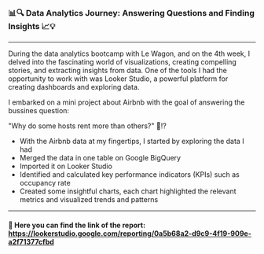 ### 📊🔍 Data Analytics Journey: Answering Questions and Finding Insights 📈💡
*****
During the data analytics bootcamp with Le Wagon, and on the 4th week, I delved into the fascinating world of visualizations, creating compelling stories, and extracting insights from data. One of the tools I had the opportunity to work with was Looker Studio, a powerful platform for creating dashboards and exploring data.


I embarked on a mini project about Airbnb with the goal of answering the bussines question:

"Why do some hosts rent more than others?" 🤔⁉️
* With the Airbnb data at my fingertips, I started by exploring the data I had
* Merged the data in one table on Google BigQuery
* Imported it on Looker Studio
* Identified and calculated key performance indicators (KPIs) such as occupancy rate
* Created some insightful charts, each chart highlighted the relevant metrics and visualized trends and patterns
* ***

#### 🔗 Here you can find the link of the report:  https://lookerstudio.google.com/reporting/0a5b68a2-d9c9-4f19-909e-a2f71377cfbd


